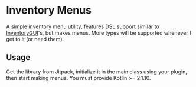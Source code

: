 # Inventory Menus
A simple inventory menu utility, features DSL support similar to [InventoryGUI](https://github.com/devproje/InventoryGUI)'s, but makes menus. More types will be supported whenever I get to it (or need them).

## Usage
Get the library from Jitpack, initialize it in the main class using your plugin, then start making menus. You must provide Kotlin >= 2.1.10.
